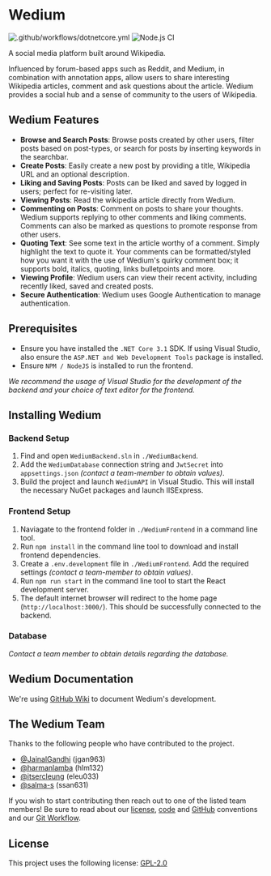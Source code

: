 # Wedium
![.github/workflows/dotnetcore.yml](https://github.com/harmanlamba/Wedium/workflows/.github/workflows/dotnetcore.yml/badge.svg?branch=master)
![Node.js CI](https://github.com/harmanlamba/Wedium/workflows/Node.js%20CI/badge.svg?branch=master)

A social media platform built around Wikipedia.

Influenced by forum-based apps such as Reddit, and Medium, in combination with annotation apps, allow users to share interesting Wikipedia articles, comment and ask questions about the article. Wedium provides a social hub and a sense of community to the users of Wikipedia.

## Wedium Features
* **Browse and Search Posts**: Browse posts created by other users, filter posts based on post-types, or search for posts by inserting keywords in the searchbar.
* **Create Posts**: Easily create a new post by providing a title, Wikipedia URL and an optional description.
* **Liking and Saving Posts**: Posts can be liked and saved by logged in users; perfect for re-visiting later.
* **Viewing Posts**: Read the wikipedia article directly from Wedium.
* **Commenting on Posts**: Comment on posts to share your thoughts. Wedium supports replying to other comments and liking comments. Comments can also be marked as questions to promote response from other users.
* **Quoting Text**: See some text in the article worthy of a comment. Simply highlight the text to quote it. Your comments can be formatted/styled how you want it with the use of Wedium's quirky comment box; it supports bold, italics, quoting, links bulletpoints and more.
* **Viewing Profile**: Wedium users can view their recent activity, including recently liked, saved and created posts.
* **Secure Authentication**: Wedium uses Google Authentication to manage authentication.

## Prerequisites
* Ensure you have installed the `.NET Core 3.1` SDK. If using Visual Studio, also ensure the `ASP.NET and Web Development Tools` package is installed.
* Ensure `NPM / NodeJS` is installed to run the frontend.

_We recommend the usage of Visual Studio for the development of the backend and your choice of text editor for the frontend._

## Installing Wedium
### Backend Setup
1. Find and open `WediumBackend.sln` in `./WediumBackend`.
2. Add the `WediumDatabase` connection string and `JwtSecret` into `appsettings.json` _(contact a team-member to obtain values)_.
3. Build the project and launch `WediumAPI` in Visual Studio. This will install the necessary NuGet packages and launch IISExpress. 

### Frontend Setup
1. Naviagate to the frontend folder in `./WediumFrontend` in a command line tool.
2. Run `npm install` in the command line tool to download and install frontend dependencies.
3. Create a `.env.development` file in `./WediumFrontend`. Add the required settings _(contact a team-member to obtain values)_.
4. Run `npm run start` in the command line tool to start the React development server.
5. The default internet browser will redirect to the home page (`http://localhost:3000/`). This should be successfully connected to the backend.

### Database
_Contact a team member to obtain details regarding the database._

## Wedium Documentation
We're using [GitHub Wiki](https://github.com/harmanlamba/Wedium/wiki) to document Wedium's development.

## The Wedium Team
Thanks to the following people who have contributed to the project.
* [@JainalGandhi](https://github.com/JainalGandhi) (jgan963)
* [@harmanlamba](https://github.com/harmanlamba) (hlm132)
* [@itsercleung](https://github.com/itsercleung) (eleu033)
* [@salma-s](https://github.com/salma-s) (ssan631)

If you wish to start contributing then reach out to one of the listed team members! Be sure to read about our [license](https://github.com/harmanlamba/Wedium/wiki/Licensing), [code](https://github.com/harmanlamba/Wedium/wiki/Code-Conventions) and [GitHub](https://github.com/harmanlamba/Wedium/wiki/Github-Conventions) conventions and our [Git Workflow](https://github.com/harmanlamba/Wedium/wiki/Git-Workflow).

## License
This project uses the following license: [GPL-2.0](https://raw.githubusercontent.com/harmanlamba/Wedium/master/LICENSE?token=AKDPS4BEBI4ENRKH6OLSEI262CUFC)